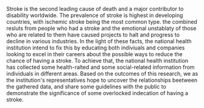 Stroke is the second leading cause of death and a major contributor to disability worldwide. The prevalence of stroke is highest in developing countries, with ischemic stroke being the most common type. the combined resluts from people who had a stroke and the emotional unstablaty of those who are related to them have caused projects to halt and progress to decline in various industries. In the light of these facts, the national health institution intend to  fix this by educating both indiviuals and companies looking to excel in their careers about the possible ways to reduce the chance of having a stroke. To achieve that, the national health institution has collected some health-ralted and some social-related information from individuals in different areas. Based on the outcomes of this research, we as the institution's representatives hope to uncover the relationships beetween the gathered data, and share some guidelines with the public to demonstrate the significance of some overlocked indecation of having a stroke.
